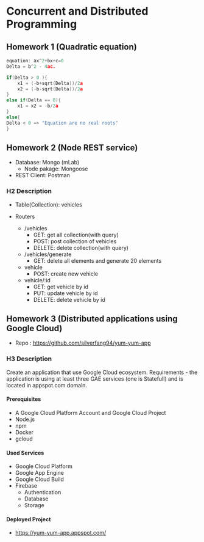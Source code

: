 # Concurrent and Distributed Programming

## Homework 1 (Quadratic equation)

```c
equation: ax^2+bx+c=0
Delta = b^2 - 4ac.

if(Delta > 0 ){
    x1 = (-b+sqrt(Delta))/2a
    x2 = (-b-sqrt(Delta))/2a
}
else if(Delta == 0){
    x1 = x2 = -b/2a
}
else{
Delta < 0 => "Equation are no real roots"
}
```

## Homework 2 (Node REST service)

- Database: Mongo (mLab)
  - Node pakage: Mongoose
- REST Client: Postman

### H2 Description

- Table(Collection): vehicles

- Routers
  - /vehicles
    - GET: get all collection(with query)
    - POST: post collection of vehicles
    - DELETE: delete collection(with query)
  - /vehicles/generate
    - GET: delete all elements and generate 20 elements
  - vehicle
    - POST: create new vehicle
  - vehicle/:id
    - GET: get vehicle by id
    - PUT: update vehicle by id
    - DELETE: delete vehicle by id

## Homework 3 (Distributed applications using Google Cloud)

- Repo : <https://github.com/silverfang94/yum-yum-app>

### H3 Description

Create an application that use Google Cloud ecosystem. Requirements - the application is using at least three GAE services (one is Statefull) and is located in appspot.com domain.

#### Prerequisites

- A Google Cloud Platform Account and Google Cloud Project
- Node.js
- npm
- Docker
- gcloud

#### Used Services

- Google Cloud Platform
- Google App Engine
- Google Cloud Build
- Firebase
  - Authentication
  - Database
  - Storage

#### Deployed Project

- <https://yum-yum-app.appspot.com/>
